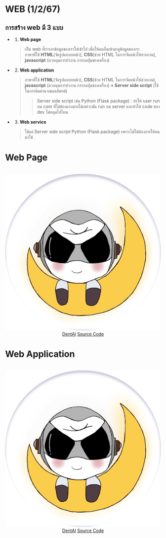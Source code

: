 # WEB (1/2/67)
## การสร้าง web มี 3 แบบ
- 1. **Web page**
  > เป็น web ที่เราเอาข้อมูลของเราใส่เข้าไป เพื่อให้คนอื่นเข้ามาดูข้อมูลของเรา  
  > ภาษาที่ใช้ **HTML**(จัดรูปแบบบหน้า), **CSS**(ช่วย HTML ในการจัดหน้าให้สวยงาม), **javascript** (ควบคุมการทำงาน การกดปุ่มของเครื่อง)
- 2. **Web application**
  > ภาษาที่ใช้ **HTML**(จัดรูปแบบบหน้า), **CSS**(ช่วย HTML ในการจัดหน้าให้สวยงาม), **javascript** (ควบคุมการทำงาน การกดปุ่มของเครื่อง)
  > **+ Server side script** (ใช้ในการคิดคำนวณผลลัพทธ์)  
     >> Server side script เช่น Python (Flask package) : ทำให้ user run บน com ที่ไม่ต้องแรงมากได้เพราะมัน run บน  server และทำให้ code ของ dev ไม่หลุดไปไหน
- 3. **Web service**
  > ใช้แค่ Server side script Python (Flask package)  เพราะไม่ได้ต้องการให้คนมาใข้

# Web Page
<br/>
<div align="center" >
  <img class="logo"src="https://github.com/nattntn/AIPrototype2023/blob/main/lecture/logo3.svg" style="float: center;" style="transform: scale(0.2);">  
</div>

<div align="center" >
  <a href="https://nattntn.github.io/Interpretable_Deep_Neural_Networks_for_Age_and_Gender_Estimation_via_Panoramic_Radiographs/">DentAI</a>  
  <a href="https://github.com/nattntn/Interpretable_Deep_Neural_Networks_for_Age_and_Gender_Estimation_via_Panoramic_Radiographs">Source Code</a>  
</div>

# Web Application
<br/>
<div align="center" >
  <img class="logo"src="https://github.com/nattntn/AIPrototype2023/blob/main/lecture/logo3.svg" style="float: center;" style="transform: scale(0.2);">  
</div>

<div align="center" >
  <a href="#">DentAI</a>  
  <a href="#">Source Code</a>  
</div>


